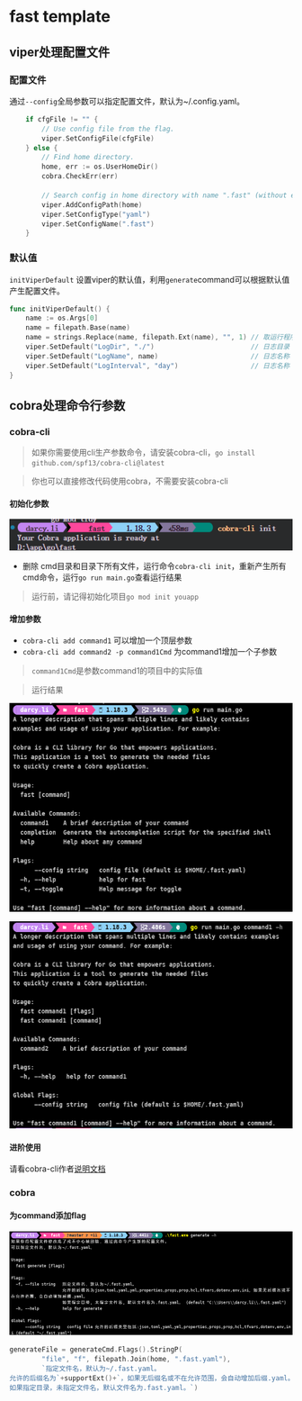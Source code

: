 # fast template

## viper处理配置文件

### 配置文件

通过`--config`全局参数可以指定配置文件，默认为~/.config.yaml。

```go
    if cfgFile != "" {
		// Use config file from the flag.
		viper.SetConfigFile(cfgFile)
	} else {
		// Find home directory.
		home, err := os.UserHomeDir()
		cobra.CheckErr(err)

		// Search config in home directory with name ".fast" (without extension).
		viper.AddConfigPath(home)
		viper.SetConfigType("yaml")
		viper.SetConfigName(".fast")
	}
```

### 默认值

`initViperDefault` 设置viper的默认值，利用`generate`command可以根据默认值产生配置文件。

```go
func initViperDefault() {
	name := os.Args[0]
	name = filepath.Base(name)
	name = strings.Replace(name, filepath.Ext(name), "", 1) // 取运行程序的名称
	viper.SetDefault("LogDir", "./")                        // 日志目录
	viper.SetDefault("LogName", name)                       // 日志名称
	viper.SetDefault("LogInterval", "day")                  // 日志名称
}
```

## cobra处理命令行参数

### cobra-cli

> 如果你需要使用cli生产参数命令，请安装cobra-cli，`go install github.com/spf13/cobra-cli@latest`

> 你也可以直接修改代码使用cobra，不需要安装cobra-cli

#### 初始化参数

![go-cobra](images/readme/image.png)

+ 删除 cmd目录和目录下所有文件，运行命令`cobra-cli init`，重新产生所有cmd命令，运行`go run main.go`查看运行结果

> 运行前，请记得初始化项目`go mod init youapp`

#### 增加参数

+ `cobra-cli add command1` 可以增加一个顶层参数
+ `cobra-cli add command2 -p command1Cmd` 为command1增加一个子参数

> `command1Cmd`是参数command1的项目中的实际值


> 运行结果

![go run main.go](images/readme/image-1.png)

![cammand1](images/readme/image-2.png)

#### 进阶使用

请看cobra-cli作者[说明文档](https://github.com/spf13/cobra-cli/blob/main/README.md)

### cobra

#### 为command添加flag

![generate -f](images/readme/image-3.png)

```go
generateFile = generateCmd.Flags().StringP(
		"file", "f", filepath.Join(home, ".fast.yaml"),
		`指定文件名，默认为~/.fast.yaml。
允许的后缀名为`+supportExt()+`，如果无后缀名或不在允许范围，会自动增加后缀.yaml。
如果指定目录，未指定文件名，默认文件名为.fast.yaml。`)
```